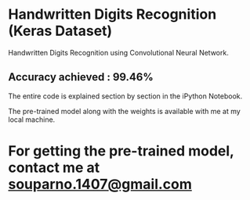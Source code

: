 # Handwritten Digits Recognition (Keras Dataset)
Handwritten Digits Recognition using Convolutional Neural Network.

## Accuracy achieved : 99.46%

The entire code is explained section by section in the iPython Notebook.

The pre-trained model along with the weights is available with me at my local machine. 

# For getting the pre-trained model, contact me at souparno.1407@gmail.com
